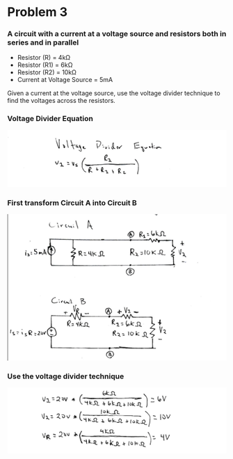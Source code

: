# Problem 3

### A circuit with a current at a voltage source and resistors both in series and in parallel

- Resistor (R)  =  4kΩ
- Resistor (R1) =  6kΩ
- Resistor (R2) = 10kΩ
- Current at Voltage Source = 5mA

Given a current at the voltage source, use the voltage divider technique to find the voltages across the resistors.

### Voltage Divider Equation

![Problem 3](problem-3-a.png)

### First transform Circuit A into Circuit B

![Problem 3](problem-3-b.png)

### Use the voltage divider technique

![Problem 3](problem-3-c.png)